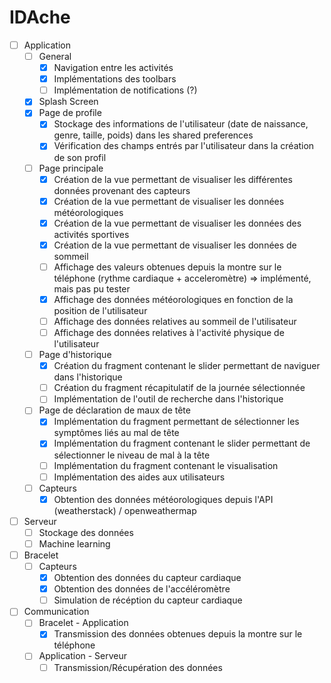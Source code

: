 # IDAche

- [ ] Application
  - [ ] General
    - [x] Navigation entre les activités
    - [x] Implémentations des toolbars
    - [ ] Implémentation de notifications (?)
  - [x] Splash Screen
  - [x] Page de profile
    - [x] Stockage des informations de l'utilisateur (date de naissance, genre, taille, poids) dans les shared preferences
    - [x] Vérification des champs entrés par l'utilisateur dans la création de son profil
  - [ ] Page principale
    - [x] Création de la vue permettant de visualiser les différentes données provenant des capteurs
    - [x] Création de la vue permettant de visualiser les données météorologiques
    - [x] Création de la vue permettant de visualiser les données des activités sportives
    - [x] Création de la vue permettant de visualiser les données de sommeil
    - [ ] Affichage des valeurs obtenues depuis la montre sur le téléphone (rythme cardiaque + acceleromètre) => implémenté, mais pas pu tester
    - [x] Affichage des données météorologiques en fonction de la position de l'utilisateur
    - [ ] Affichage des données relatives au sommeil de l'utilisateur
    - [ ] Affichage des données relatives à l'activité physique de l'utilisateur
  - [ ] Page d'historique
    - [x] Création du fragment contenant le slider permettant de naviguer dans l'historique
    - [ ] Création du fragment récapitulatif de la journée sélectionnée
    - [ ] Implémentation de l'outil de recherche dans l'historique
  - [ ] Page de déclaration de maux de tête
    - [x] Implémentation du fragment permettant de sélectionner les symptômes liés au mal de tête
    - [x] Implémentation du fragment contenant le slider permettant de sélectionner le niveau de mal à la tête
    - [ ] Implémentation du fragment contenant le visualisation
    - [ ] Implémentation des aides aux utilisateurs
  - [ ] Capteurs
    - [x] Obtention des données météorologiques depuis l'API (weatherstack) / openweathermap

- [ ] Serveur
  - [ ] Stockage des données
  - [ ] Machine learning

- [ ] Bracelet
  - [ ] Capteurs 
    - [x] Obtention des données du capteur cardiaque
    - [x] Obtention des données de l'accéléromètre
    - [ ] Simulation de récéption du capteur cardiaque

- [ ] Communication
  - [ ] Bracelet - Application
    - [x] Transmission des données obtenues depuis la montre sur le téléphone
  - [ ] Application - Serveur
    - [ ] Transmission/Récupération des données
